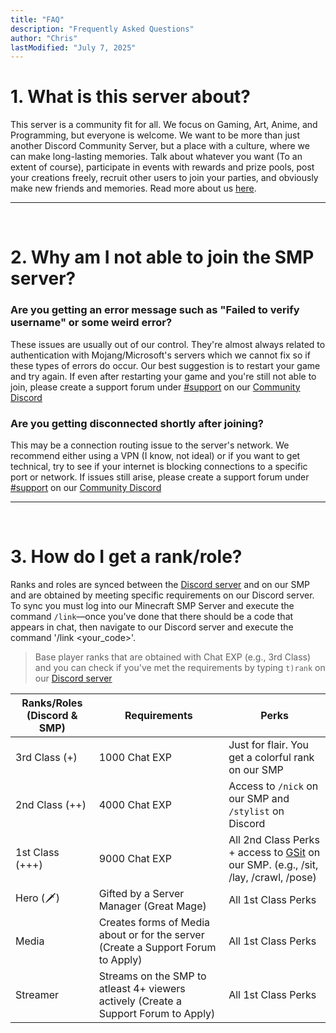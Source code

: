 ```yaml
---
title: "FAQ"
description: "Frequently Asked Questions"
author: "Chris"
lastModified: "July 7, 2025"
---
```


# 1. What is this server about?
This server is a community fit for all. We focus on Gaming, Art, Anime, and Programming, but everyone is welcome. We want to be more than just another Discord Community Server, but a place with a culture, where we can make long-lasting memories. Talk about whatever you want (To an extent of course), participate in events with rewards and prize pools, post your creations freely, recruit other users to join your parties, and obviously make new friends and memories. Read more about us [here](https://wiki.anihaven.site/about/).

---
<br>

# 2. Why am I not able to join the SMP server?

### Are you getting an error message such as "Failed to verify username" or some weird error?

These issues are usually out of our control. They're almost always related to authentication with Mojang/Microsoft's servers which we cannot fix so if these types of errors do occur. Our best suggestion is to restart your game and try again. If even after restarting your game and you're still not able to join, please create a support forum under [#support](https://discord.com/channels/1338369899453485088/1376768807661473834) on our [Community Discord](https://discord.anihaven.site/)
<br>
### Are you getting disconnected shortly after joining?

This may be a connection routing issue to the server's network. We recommend either using a VPN (I know, not ideal) or if you want to get technical, try to see if your internet is blocking connections to a specific port or network. If issues still arise, please create a support forum under [#support](https://discord.com/channels/1338369899453485088/1376768807661473834) on our [Community Discord](https://discord.anihaven.site/)

---
<br>

# 3. How do I get a rank/role?

Ranks and roles are synced between the [Discord server](https://discord.anihaven.site/) and on our SMP and are obtained by meeting specific requirements on our Discord server. To sync you must log into our Minecraft SMP Server and execute the command `/link`—once you've done that there should be a code that appears in chat, then navigate to our Discord server and execute the command '/link <your_code>'. 
<br>
> Base player ranks that are obtained with Chat EXP (e.g., 3rd Class) and you can check if you've met the requirements by typing `t)rank` on our [Discord server](https://discord.anihaven.site/)

|Ranks/Roles (Discord & SMP)   |Requirements                            |Perks
|---------------|-------------------------------------------------|--------------------------------------------------------
|3rd Class (+)  |1000 Chat EXP                                    | Just for flair. You get a colorful rank on our SMP
|2nd Class (++) |4000 Chat EXP                                    | Access to `/nick` on our SMP and `/stylist` on Discord
|1st Class (+++)|9000 Chat EXP                                    | All 2nd Class Perks + access to [GSit](https://smponline.fandom.com/wiki/GSit) on our SMP. (e.g., /sit, /lay, /crawl, /pose)
|Hero (🗡)      |Gifted by a Server Manager (Great Mage)          | All 1st Class Perks
|Media          |Creates forms of Media about or for the server (Create a Support Forum to Apply)| All 1st Class Perks
|Streamer       |Streams on the SMP to atleast 4+ viewers actively (Create a Support Forum to Apply)| All 1st Class Perks

